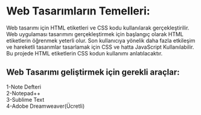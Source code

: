 # Web Tasarımların Temelleri:
Web tasarımı için HTML etiketleri ve CSS kodu kullanılarak gerçekleştirilir. Web uygulaması tasarımını gerçekleştirmek için başlangıç olarak HTML etiketlerin öğrenmek yeterli olur. Son kullanıcıya yönelik daha fazla etkileşim ve hareketli tasarımlar tasarlamak için CSS ve hatta JavaScript Kullanılabilir. Bu projede HTML etiketlerin CSS kodun kullanımı anlatılacaktır.
<br>
 ## Web Tasarımı geliştirmek için gerekli araçlar:
 1-Note Defteri
 <br>2-Notepad++
 <br>3-Sublime Text
 <br>4-Adobe Dreamweaver(Ücretli)

